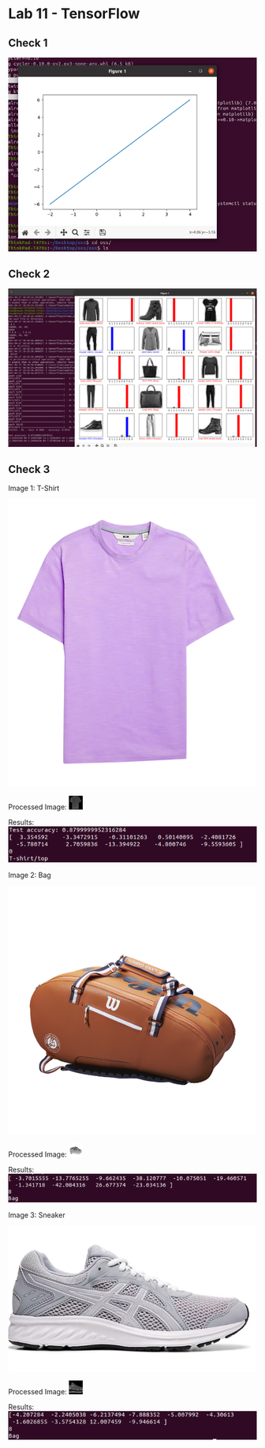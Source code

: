 # Lab 11 - TensorFlow

## Check 1
![check1](./check1.png?raw=true)

## Check 2
![check2](./check2.png?raw=true)

## Check 3
Image 1: T-Shirt

![shirt](./shirt.png?raw=true)

Processed Image:
![shirt_p](./processed_shirt.png?raw=true)

Results:
![result](./check3_1.png?raw=true)


Image 2: Bag

![shirt](./bag.png?raw=true)

Processed Image:
![shirt_p](./processed_bag.png?raw=true)

Results:
![result](./check3_2.png?raw=true)


Image 3: Sneaker

![shirt](./sneaker.png?raw=true)

Processed Image:
![shirt_p](./processed_sneaker.png?raw=true)

Results:
![result](./check3_3.png?raw=true)